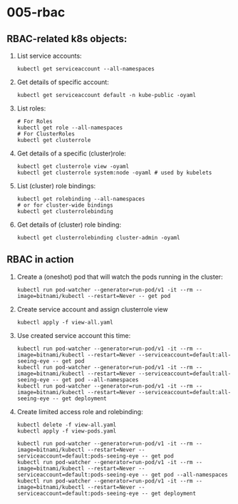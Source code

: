 # 005-rbac

## RBAC-related k8s objects:

1. List service accounts:
   ```
   kubectl get serviceaccount --all-namespaces
   ```
2. Get details of specific account:
   ```
   kubectl get serviceaccount default -n kube-public -oyaml
   ```
3. List roles:
   ```
   # For Roles
   kubectl get role --all-namespaces
   # For ClusterRoles
   kubectl get clusterrole
   ```
4. Get details of a specific (cluster)role:
   ```
   kubectl get clusterrole view -oyaml
   kubectl get clusterrole system:node -oyaml # used by kubelets
   ```
5. List (cluster) role bindings:
   ```
   kubectl get rolebinding --all-namespaces
   # or for cluster-wide bindings
   kubectl get clusterrolebinding
   ```
6. Get details of (cluster) role binding:
   ```
   kubectl get clusterrolebinding cluster-admin -oyaml
   ```
   
## RBAC in action

1. Create a (oneshot) pod that will watch the pods running in the cluster:
   ```
   kubectl run pod-watcher --generator=run-pod/v1 -it --rm --image=bitnami/kubectl --restart=Never -- get pod
   ```
2. Create service account and assign clusterrole view
   ```
   kubectl apply -f view-all.yaml
   ```
3. Use created service account this time:
   ```
   kubectl run pod-watcher --generator=run-pod/v1 -it --rm --image=bitnami/kubectl --restart=Never --serviceaccount=default:all-seeing-eye -- get pod
   kubectl run pod-watcher --generator=run-pod/v1 -it --rm --image=bitnami/kubectl --restart=Never --serviceaccount=default:all-seeing-eye -- get pod --all-namespaces
   kubectl run pod-watcher --generator=run-pod/v1 -it --rm --image=bitnami/kubectl --restart=Never --serviceaccount=default:all-seeing-eye -- get deployment
   ```
4. Create limited access role and rolebinding:
   ```
   kubectl delete -f view-all.yaml
   kubectl apply -f view-pods.yaml
   
   kubectl run pod-watcher --generator=run-pod/v1 -it --rm --image=bitnami/kubectl --restart=Never --serviceaccount=default:pods-seeing-eye -- get pod
   kubectl run pod-watcher --generator=run-pod/v1 -it --rm --image=bitnami/kubectl --restart=Never --serviceaccount=default:pods-seeing-eye -- get pod --all-namespaces
   kubectl run pod-watcher --generator=run-pod/v1 -it --rm --image=bitnami/kubectl --restart=Never --serviceaccount=default:pods-seeing-eye -- get deployment
   ```
   

